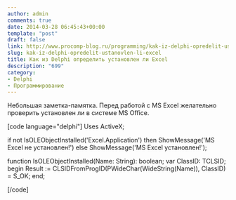 ```yaml
---
author: admin
comments: true
date: 2014-03-28 06:45:43+00:00
template: "post"
draft: false
link: http://www.procomp-blog.ru/programming/kak-iz-delphi-opredelit-ustanovlen-li-excel/
slug: kak-iz-delphi-opredelit-ustanovlen-li-excel
title: Как из Delphi определить установлен ли Excel
description: "699"
category:
- Delphi
- Программирование
---
```


Небольшая заметка-памятка. Перед работой с MS Excel желательно проверить установлен ли в системе MS Office.

[code language="delphi"]
Uses ActiveX;

if not IsOLEObjectInstalled('Excel.Application') then
  ShowMessage('MS Excel не установлен!')
else
  ShowMessage('MS Excel установлен!');

function IsOLEObjectInstalled(Name: String): boolean;
var
  ClassID: TCLSID;
begin
  Result := CLSIDFromProgID(PWideChar(WideString(Name)), ClassID) = S_OK;
end;

[/code]
